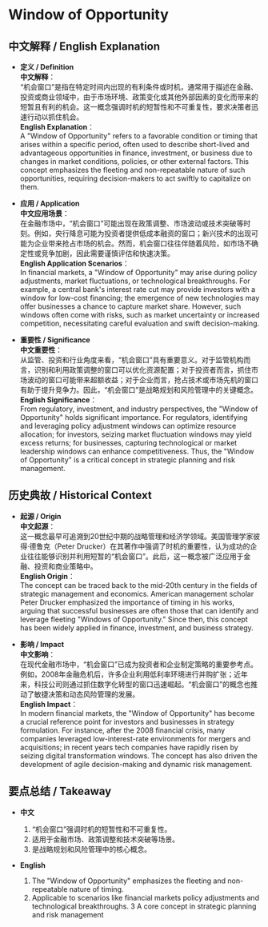 # Window of Opportunity

## 中文解释 / English Explanation

* **定义 / Definition**  
  **中文解释**：  
  “机会窗口”是指在特定时间内出现的有利条件或时机，通常用于描述在金融、投资或商业领域中，由于市场环境、政策变化或其他外部因素的变化而带来的短暂且有利的机会。这一概念强调时机的短暂性和不可重复性，要求决策者迅速行动以抓住机会。  
  **English Explanation**：  
  A "Window of Opportunity" refers to a favorable condition or timing that arises within a specific period, often used to describe short-lived and advantageous opportunities in finance, investment, or business due to changes in market conditions, policies, or other external factors. This concept emphasizes the fleeting and non-repeatable nature of such opportunities, requiring decision-makers to act swiftly to capitalize on them.

* **应用 / Application**  
  **中文应用场景**：  
  在金融市场中，“机会窗口”可能出现在政策调整、市场波动或技术突破等时刻。例如，央行降息可能为投资者提供低成本融资的窗口；新兴技术的出现可能为企业带来抢占市场的机会。然而，机会窗口往往伴随着风险，如市场不确定性或竞争加剧，因此需要谨慎评估和快速决策。  
  **English Application Scenarios**：  
  In financial markets, a "Window of Opportunity" may arise during policy adjustments, market fluctuations, or technological breakthroughs. For example, a central bank's interest rate cut may provide investors with a window for low-cost financing; the emergence of new technologies may offer businesses a chance to capture market share. However, such windows often come with risks, such as market uncertainty or increased competition, necessitating careful evaluation and swift decision-making.

* **重要性 / Significance**  
  **中文重要性**：  
  从监管、投资和行业角度来看，“机会窗口”具有重要意义。对于监管机构而言，识别和利用政策调整的窗口可以优化资源配置；对于投资者而言，抓住市场波动的窗口可能带来超额收益；对于企业而言，抢占技术或市场先机的窗口有助于提升竞争力。因此，“机会窗口”是战略规划和风险管理中的关键概念。  
  **English Significance**：  
  From regulatory, investment, and industry perspectives, the "Window of Opportunity" holds significant importance. For regulators, identifying and leveraging policy adjustment windows can optimize resource allocation; for investors, seizing market fluctuation windows may yield excess returns; for businesses, capturing technological or market leadership windows can enhance competitiveness. Thus, the "Window of Opportunity" is a critical concept in strategic planning and risk management.

## 历史典故 / Historical Context

* **起源 / Origin**  
  **中文起源**：  
  这一概念最早可追溯到20世纪中期的战略管理和经济学领域。美国管理学家彼得·德鲁克（Peter Drucker）在其著作中强调了时机的重要性，认为成功的企业往往能够识别并利用短暂的“机会窗口”。此后，这一概念被广泛应用于金融、投资和商业策略中。  
  **English Origin**：  
  The concept can be traced back to the mid-20th century in the fields of strategic management and economics. American management scholar Peter Drucker emphasized the importance of timing in his works, arguing that successful businesses are often those that can identify and leverage fleeting "Windows of Opportunity." Since then, this concept has been widely applied in finance, investment, and business strategy.

* **影响 / Impact**  
  **中文影响**：  
  在现代金融市场中，“机会窗口”已成为投资者和企业制定策略的重要参考点。例如，2008年金融危机后，许多企业利用低利率环境进行并购扩张；近年来，科技公司则通过抓住数字化转型的窗口迅速崛起。“机会窗口”的概念也推动了敏捷决策和动态风险管理的发展。  
  **English Impact**：  
  In modern financial markets, the "Window of Opportunity" has become a crucial reference point for investors and businesses in strategy formulation. For instance, after the 2008 financial crisis, many companies leveraged low-interest-rate environments for mergers and acquisitions; in recent years tech companies have rapidly risen by seizing digital transformation windows. The concept has also driven the development of agile decision-making and dynamic risk management.

## 要点总结 / Takeaway

* **中文**  
  1. “机会窗口”强调时机的短暂性和不可重复性。
  2. 适用于金融市场、政策调整和技术突破等场景。
  3. 是战略规划和风险管理中的核心概念。

* **English**
  1. The "Window of Opportunity" emphasizes the fleeting and non-repeatable nature of timing.
  2. Applicable to scenarios like financial markets policy adjustments and technological breakthroughs.
  3 A core concept in strategic planning and risk management